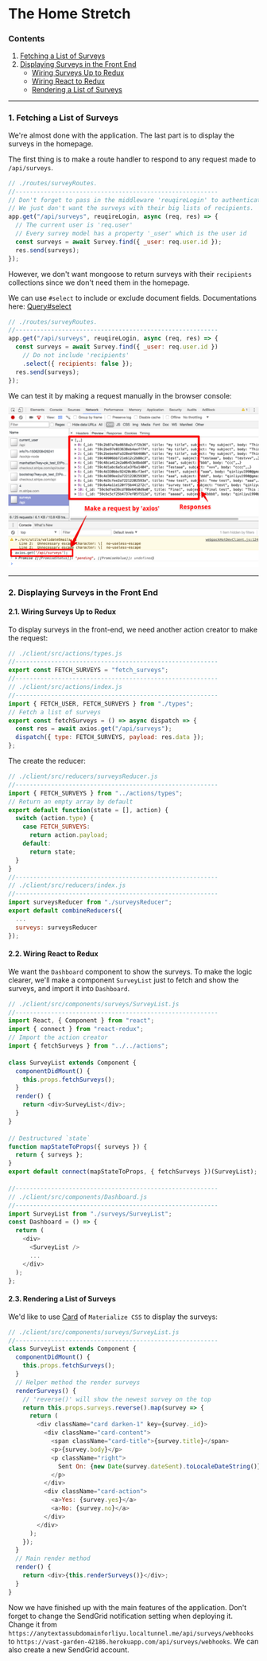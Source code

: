 # The Home Stretch

### Contents

1. [Fetching a List of Surveys](#user-content-1-fetching-a-list-of-surveys)
2. [Displaying Surveys in the Front End](#user-content-2-displaying-surveys-in-the-front-end)
    * [Wiring Surveys Up to Redux](#user-content-21-wiring-surveys-up-to-redux)
    * [Wiring React to Redux](#user-content-22-wiring-react-to-redux)
    * [Rendering a List of Surveys](#user-content-23-rendering-a-list-of-surveys)

---

### 1. Fetching a List of Surveys

We're almost done with the application. The last part is to display the surveys in the homepage.

The first thing is to make a route handler to respond to any request made to `/api/surveys`.

```javascript
// ./routes/surveyRoutes.
//---------------------------------------------------------
// Don't forget to pass in the middleware 'reuqireLogin' to authenticate
// We just don't want the surveys with their big lists of recipients.
app.get("/api/surveys", reuqireLogin, async (req, res) => {
  // The current user is 'req.user'
  // Every survey model has a property '_user' which is the user id
  const surveys = await Survey.find({ _user: req.user.id });
  res.send(surveys);
});
```

However, we don't want mongoose to return surveys with their `recipients` collections since we don't need them in the homepage.

We can use `#select` to include or exclude document fields. Documentations here: [Query#select](http://mongoosejs.com/docs/api.html#query_Query-select)

```javascript
// ./routes/surveyRoutes.
//---------------------------------------------------------
app.get("/api/surveys", reuqireLogin, async (req, res) => {
  const surveys = await Survey.find({ _user: req.user.id })
    // Do not include 'recipients'
    .select({ recipients: false });
  res.send(surveys);
});
```

We can test it by making a request manually in the browser console:

![01](./images/14/14-01.png "01")

---

### 2. Displaying Surveys in the Front End

#### 2.1. Wiring Surveys Up to Redux

To display surveys in the front-end, we need another action creator to make the request:

```javascript
// ./client/src/actions/types.js
//---------------------------------------------------------
export const FETCH_SURVEYS = "fetch_surveys";
//---------------------------------------------------------
// ./client/src/actions/index.js
//---------------------------------------------------------
import { FETCH_USER, FETCH_SURVEYS } from "./types";
// Fetch a list of surveys
export const fetchSurveys = () => async dispatch => {
  const res = await axios.get("/api/surveys");
  dispatch({ type: FETCH_SURVEYS, payload: res.data });
};
```

The create the reducer:

```javascript
// ./client/src/reducers/surveysReducer.js
//---------------------------------------------------------
import { FETCH_SURVEYS } from "../actions/types";
// Return an empty array by default
export default function(state = [], action) {
  switch (action.type) {
    case FETCH_SURVEYS:
      return action.payload;
    default:
      return state;
  }
}
//---------------------------------------------------------
// ./client/src/reducers/index.js
//---------------------------------------------------------
import surveysReducer from "./surveysReducer";
export default combineReducers({
  ...
  surveys: surveysReducer
});
```

#### 2.2. Wiring React to Redux

We want the `Dashboard` component to show the surveys. To make the logic clearer, we'll make a component `SurveyList` just to fetch and show the surveys, and import it into `Dashboard`.

```javascript
// ./client/src/components/surveys/SurveyList.js
//---------------------------------------------------------
import React, { Component } from "react";
import { connect } from "react-redux";
// Import the action creator
import { fetchSurveys } from "../../actions";

class SurveyList extends Component {
  componentDidMount() {
    this.props.fetchSurveys();
  }
  render() {
    return <div>SurveyList</div>;
  }
}

// Destructured `state`
function mapStateToProps({ surveys }) {
  return { surveys };
}
export default connect(mapStateToProps, { fetchSurveys })(SurveyList);

//---------------------------------------------------------
// ./client/src/components/Dashboard.js
//---------------------------------------------------------
import SurveyList from "./surveys/SurveyList";
const Dashboard = () => {
  return (
    <div>
      <SurveyList />
      ...
    </div>
  );
};
```

#### 2.3. Rendering a List of Surveys

We'd like to use [Card](http://materializecss.com/cards.html) of `Materialize CSS` to display the surveys:

```javascript
// ./client/src/components/surveys/SurveyList.js
//---------------------------------------------------------
class SurveyList extends Component {
  componentDidMount() {
    this.props.fetchSurveys();
  }
  // Helper method the render surveys
  renderSurveys() {
    // 'reverse()' will show the newest survey on the top
    return this.props.surveys.reverse().map(survey => {
      return (
        <div className="card darken-1" key={survey._id}>
          <div className="card-content">
            <span className="card-title">{survey.title}</span>
            <p>{survey.body}</p>
            <p className="right">
              Sent On: {new Date(survey.dateSent).toLocaleDateString()}
            </p>
          </div>
          <div className="card-action">
            <a>Yes: {survey.yes}</a>
            <a>No: {survey.no}</a>
          </div>
        </div>
      );
    });
  }
  // Main render method
  render() {
    return <div>{this.renderSurveys()}</div>;
  }
}
```

Now we have finished up with the main features of the application. Don't forget to change the SendGrid notification setting when deploying it. Change it from `https://anytextassubdomainforliyu.localtunnel.me/api/surveys/webhooks` to `https://vast-garden-42186.herokuapp.com/api/surveys/webhooks`. We can also create a new SendGrid account.
